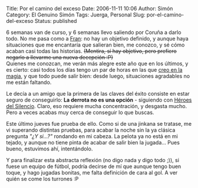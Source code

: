Title: Por el camino del exceso
Date: 2006-11-11 10:06
Author: Simón
Category: El Genuino Simón
Tags: Juerga, Personal
Slug: por-el-camino-del-exceso
Status: published

6 semanas van de curso, y 6 semanas llevo saliendo por Coruña a darlo
todo. No me pasa como a [Fran](http://blogs.ya.com/nozing-blog/): no hay
un objetivo definido, y aunque haya situaciones que me encantaría que
salieran bien, me conozco, y sé cómo acaban casi todas las historias.
<s>(Mentira, sí hay
objetivo, pero prefiero negarlo a llevarme una nueva decepción
:P)</s>  
Quienes me conozcan, me verán más alegre este año que en los últimos, y
es cierto: casi todos los días tengo un par de horas en las que [creo en
la magia](http://www.disney.com), y que todo puede salir bien: desde
luego, situaciones agradables no me están faltando.  

Le decía a un amigo que la primera de las claves del éxito consiste en
estar seguro de conseguirlo: **La derrota no es una opción** - siguiendo
con [Héroes del
Silencio](http://www.last.fm/music/H%C3%A9roes+Del+Silencio). Claro, eso
requiere mucha concentración, y desgasta mucho. Pero a veces acabas muy
cerca de conseguir lo que buscas.

Este último jueves fue prueba de ello. Como si de una jinkana se
tratase, me vi superando distintas pruebas, para acabar la noche sin la
ya clásica pregunta *"¿Y si...?"* rondando en mi cabeza. La pelota ya no
está en mi tejado, y aunque no tiene pinta de acabar de salir bien la
jugada... Pues bueno, estuvimos ahí, intentándolo.

Y para finalizar esta abstracta reflexión (no digo nada y digo todo ;)),
si fuese un equipo de fútbol, podría decirse de mí que aunque tengo buen
toque, y hago jugadas bonitas, me falta definición de cara al gol. A ver
quién se come los turrones :P
